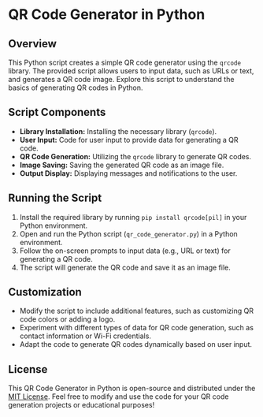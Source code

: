 # QR Code Generator in Python

## Overview

This Python script creates a simple QR code generator using the `qrcode` library. The provided script allows users to input data, such as URLs or text, and generates a QR code image. Explore this script to understand the basics of generating QR codes in Python.

## Script Components

- **Library Installation:** Installing the necessary library (`qrcode`).
- **User Input:** Code for user input to provide data for generating a QR code.
- **QR Code Generation:** Utilizing the `qrcode` library to generate QR codes.
- **Image Saving:** Saving the generated QR code as an image file.
- **Output Display:** Displaying messages and notifications to the user.

## Running the Script

1. Install the required library by running `pip install qrcode[pil]` in your Python environment.
2. Open and run the Python script (`qr_code_generator.py`) in a Python environment.
3. Follow the on-screen prompts to input data (e.g., URL or text) for generating a QR code.
4. The script will generate the QR code and save it as an image file.

## Customization

- Modify the script to include additional features, such as customizing QR code colors or adding a logo.
- Experiment with different types of data for QR code generation, such as contact information or Wi-Fi credentials.
- Adapt the code to generate QR codes dynamically based on user input.

## License

This QR Code Generator in Python is open-source and distributed under the [MIT License](LICENSE). Feel free to modify and use the code for your QR code generation projects or educational purposes!
